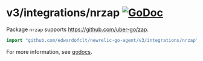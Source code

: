 # v3/integrations/nrzap [![GoDoc](https://godoc.org/github.com/edwardofclt/newrelic-go-agent/v3/integrations/nrzap?status.svg)](https://godoc.org/github.com/edwardofclt/newrelic-go-agent/v3/integrations/nrzap)

Package `nrzap` supports https://github.com/uber-go/zap.

```go
import "github.com/edwardofclt/newrelic-go-agent/v3/integrations/nrzap"
```

For more information, see
[godocs](https://godoc.org/github.com/edwardofclt/newrelic-go-agent/v3/integrations/nrzap).
